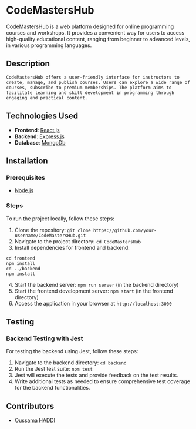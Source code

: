 # CodeMastersHub

CodeMastersHub is a web platform designed for online programming courses and workshops. It provides a convenient way for users to access high-quality educational content, ranging from beginner to advanced levels, in various programming languages.

## Description

    CodeMastersHub offers a user-friendly interface for instructors to create, manage, and publish courses. Users can explore a wide range of courses, subscribe to premium memberships. The platform aims to facilitate learning and skill development in programming through engaging and practical content.

## Technologies Used

- **Frontend**: [React.js](https://react.dev)
- **Backend**: [Express.js](https://expressjs.com)
- **Database**: [MongoDb]([https://react.dev](https://www.mongodb.com))

## Installation

### Prerequisites

-   [Node.js](https://nodejs.org/en/)

### Steps

To run the project locally, follow these steps:

1. Clone the repository: `git clone https://github.com/your-username/CodeMastersHub.git`
2. Navigate to the project directory: `cd CodeMastersHub`
3. Install dependencies for frontend and backend:

```
cd frontend
npm install
cd ../backend
npm install
```

4. Start the backend server: `npm run server` (in the backend directory)
5. Start the frontend development server: `npm start` (in the frontend directory)
6. Access the application in your browser at `http://localhost:3000`

## Testing

### Backend Testing with Jest

For testing the backend using Jest, follow these steps:

1. Navigate to the backend directory: `cd backend`
2. Run the Jest test suite: `npm test`
3. Jest will execute the tests and provide feedback on the test results.
4. Write additional tests as needed to ensure comprehensive test coverage for the backend functionalities.

## Contributors

- [Oussama HADDI](https://github.com/Oussamahaddi)
